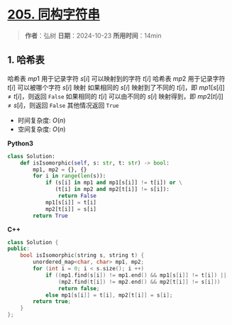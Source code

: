# [205. 同构字符串](https://leetcode.cn/problems/isomorphic-strings/description/)

> **作者**：弘树
> **日期**：2024-10-23
> **所用时间**：14min

## 1. 哈希表

哈希表 $mp1$ 用于记录字符 $s[i]$ 可以映射到的字符 $t[i]$
哈希表 $mp2$ 用于记录字符 $t[i]$ 可以被哪个字符 $s[i]$ 映射
如果相同的 $s[i]$ 映射到了不同的 $t[i]$，即 $mp1[s[i]] \neq t[i]$，则返回 `False`
如果相同的 $t[i]$ 可以由不同的 $s[i]$ 映射得到，即 $mp2[t[i]] \neq s[i]$，则返回 `False`
其他情况返回 `True`

- 时间复杂度: $O(n)$
- 空间复杂度: $O(n)$

**Python3**

```python
class Solution:
    def isIsomorphic(self, s: str, t: str) -> bool:
        mp1, mp2 = {}, {}
        for i in range(len(s)):
            if (s[i] in mp1 and mp1[s[i]] != t[i]) or \
               (t[i] in mp2 and mp2[t[i]] != s[i]):
                return False
            mp1[s[i]] = t[i]
            mp2[t[i]] = s[i]
        return True
```

**C++**

```C++
class Solution {
public:
    bool isIsomorphic(string s, string t) {
        unordered_map<char, char> mp1, mp2;
        for (int i = 0; i < s.size(); i ++)
            if ((mp1.find(s[i]) != mp1.end() && mp1[s[i]] != t[i]) || 
                (mp2.find(t[i]) != mp2.end() && mp2[t[i]] != s[i])) 
                return false;
            else mp1[s[i]] = t[i], mp2[t[i]] = s[i];
        return true;
    }
};
```